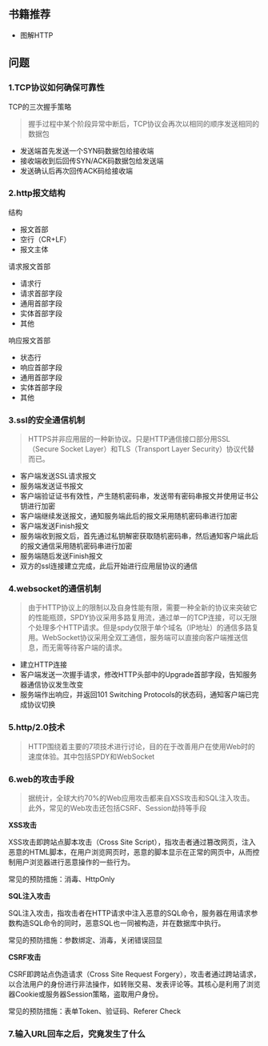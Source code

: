 ## 书籍推荐
- 图解HTTP
## 问题
### 1.TCP协议如何确保可靠性
TCP的三次握手策略
>握手过程中某个阶段异常中断后，TCP协议会再次以相同的顺序发送相同的数据包
- 发送端首先发送一个SYN码数据包给接收端
- 接收端收到后回传SYN/ACK码数据包给发送端
- 发送确认后再次回传ACK码给接收端

### 2.http报文结构
结构
- 报文首部
- 空行（CR+LF）
- 报文主体

请求报文首部
- 请求行
- 请求首部字段
- 通用首部字段
- 实体首部字段
- 其他

响应报文首部
- 状态行
- 响应首部字段
- 通用首部字段
- 实体首部字段
- 其他

### 3.ssl的安全通信机制
> HTTPS并非应用层的一种新协议。只是HTTP通信接口部分用SSL（Secure Socket Layer）和TLS（Transport Layer Security）协议代替而已。
- 客户端发送SSL请求报文
- 服务端发送证书报文
- 客户端验证证书有效性，产生随机密码串，发送带有密码串报文并使用证书公钥进行加密
- 客户端继续发送报文，通知服务端此后的报文采用随机密码串进行加密
- 客户端发送Finish报文
- 服务端收到报文后，首先通过私钥解密获取随机密码串，然后通知客户端此后的报文通信采用随机密码串进行加密
- 服务端随后发送Finish报文
- 双方的ssl连接建立完成，此后开始进行应用层协议的通信

### 4.websocket的通信机制

> 由于HTTP协议上的限制以及自身性能有限，需要一种全新的协议来突破它的性能瓶颈，SPDY协议采用多路复用流，通过单一的TCP连接，可以无限个处理多个HTTP请求。但是spdy仅限于单个域名（IP地址）的通信多路复用。WebSocket协议采用全双工通信，服务端可以直接向客户端推送信息，而无需等待客户端的请求。

- 建立HTTP连接
- 客户端发送一次握手请求，修改HTTP头部中的Upgrade首部字段，告知服务器通信协议发生改变
- 服务端作出响应，并返回101 Switching Protocols的状态码，通知客户端已完成协议切换

### 5.http/2.0技术

> HTTP围绕着主要的7项技术进行讨论，目的在于改善用户在使用Web时的速度体验。其中包括SPDY和WebSocket

### 6.web的攻击手段

> 据统计，全球大约70%的Web应用攻击都来自XSS攻击和SQL注入攻击。此外，常见的Web攻击还包括CSRF、Session劫持等手段

**XSS攻击**

XSS攻击即跨站点脚本攻击（Cross Site Script），指攻击者通过篡改网页，注入恶意的HTML脚本，在用户浏览网页时，恶意的脚本显示在正常的网页中，从而控制用户浏览器进行恶意操作的一些行为。

常见的预防措施：消毒、HttpOnly

**SQL注入攻击**

SQL注入攻击，指攻击者在HTTP请求中注入恶意的SQL命令，服务器在用请求参数构造SQL命令的同时，恶意SQL也一同被构造，并在数据库中执行。

常见的预防措施：参数绑定、消毒，关闭错误回显

**CSRF攻击**

CSRF即跨站点伪造请求（Cross Site Request Forgery），攻击者通过跨站请求，以合法用户的身份进行非法操作，如转账交易、发表评论等。其核心是利用了浏览器Cookie或服务器Session策略，盗取用户身份。

常见的预防措施：表单Token、验证码、Referer Check



### 7.输入URL回车之后，究竟发生了什么